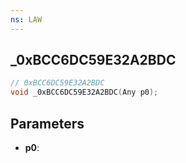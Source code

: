 ```yaml
---
ns: LAW
---
```

## _0xBCC6DC59E32A2BDC

```c
// 0xBCC6DC59E32A2BDC
void _0xBCC6DC59E32A2BDC(Any p0);
```

## Parameters
* **p0**:
